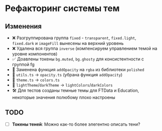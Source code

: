 # Рефакторинг системы тем

## Изменения

- ❌ Разгруппирована группа `fixed` - `transparent`, `fixed.light`, `fixed.dark` и `imageFill` вынесены на верхний уровень
- ❌ Удалена вся группа `inverse` (компенсируем управлением темой на уровне компонентов)
- ✅ Доавлены токены `bg.muted`, `bg.ghosty` для консистентности с группой fg
- 🔄 Заменена функция `addOpacity` на `rgba` из библиотеки `polished`
- 🔄 `utils.ts` → `opacity.ts` (убрана функция `addOpacity`)
- 🔄 `theme.ts` → `colors.ts`
- 🔄 `lightTheme`/`darkTheme` → `lightColors`/`darkColors`
- 🛠 Для тестов созданы темные темы для FTData и Education, некоторые значения полюбому плохо настроены

## TODO

- [ ] **Токены теней**: Можно как-то более элегентно описать тени?
